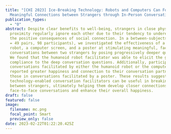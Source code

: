 ```yaml
---
title: "[CHI 2023] Ice-Breaking Technology: Robots and Computers Can Foster
  Meaningful Connections between Strangers through In-Person Conversations"
publication_types:
  - "0"
abstract: Despite clear benefits to well-being, strangers in close physical
  proximity regularly ignore each other due to their tendency to underestimate
  the positive consequences of social connection. In a between-subjects study (N
  = 49 pairs, 98 participants), we investigated the effectiveness of a humanoid
  robot, a computer screen, and a poster at stimulating meaningful, face-to-face
  conversations between two strangers by posing progressively deeper questions.
  We found that the humanoid robot facilitator was able to elicit the greatest
  compliance to the deep conversation questions. Additionally, participants in
  conversations facilitated by either the humanoid robot or the computer screen
  reported greater happiness and connection to their conversation partner than
  those in conversations facilitated by a poster. These results suggest that
  technology-enabled conversation facilitators can be useful in breaking the ice
  between strangers, ultimately helping them develop closer connections over
  face-to-face conversations and enhance their overall happiness.
draft: false
featured: false
image:
  filename: mc.png
  focal_point: Smart
  preview_only: false
date: 2023-02-22T01:22:20.425Z
---
```

